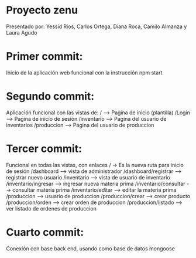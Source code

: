 # Proyecto zenu
  Presentado por: Yessid Rios, Carlos Ortega, Diana Roca, Camilo Almanza y Laura Agudo

# Primer commit:
  Inicio de la aplicación web funcional con la instrucción npm start

# Segundo commit:
Aplicación funcional con las vistas de:
  / --> Pagina de inicio (plantilla)
  /Login --> Pagina de inicio de sesión
  /inventario --> Pagina del usuario de inventarios
  /produccion --> Pagina del usuario de produccion
 
# Tercer commit:
  Funcional en todas las vistas, con enlaces
  / -> Es la nueva ruta para inicio de sesión
  /dashboard --> vista de administrador
  /dashboard/registrar --> registrar nuevo usuario
  /inventario --> vista de usuario de inventario
  /inventario/ingresar --> ingresar nueva materia prima
  /inventario/consultar --> consultar materia prima
  /inventario/editar --> editar la materia prima
  /produccion --> usuario de produccion
  /produccion/crear --> crear producto
  /produccion/orden --> crear orden de produccion
  /produccion/listado --> ver listado de ordenes de produccion

# Cuarto commit:
  Conexión con base back end, usando como base de datos mongoose